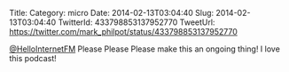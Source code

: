 Title: 
Category: micro
Date: 2014-02-13T03:04:40
Slug: 2014-02-13T03:04:40
TwitterId: 433798853137952770
TweetUrl: https://twitter.com/mark_philpot/status/433798853137952770

[@HelloInternetFM](https://twitter.com/HelloInternetFM) Please Please Please make this an ongoing thing! I love this podcast!